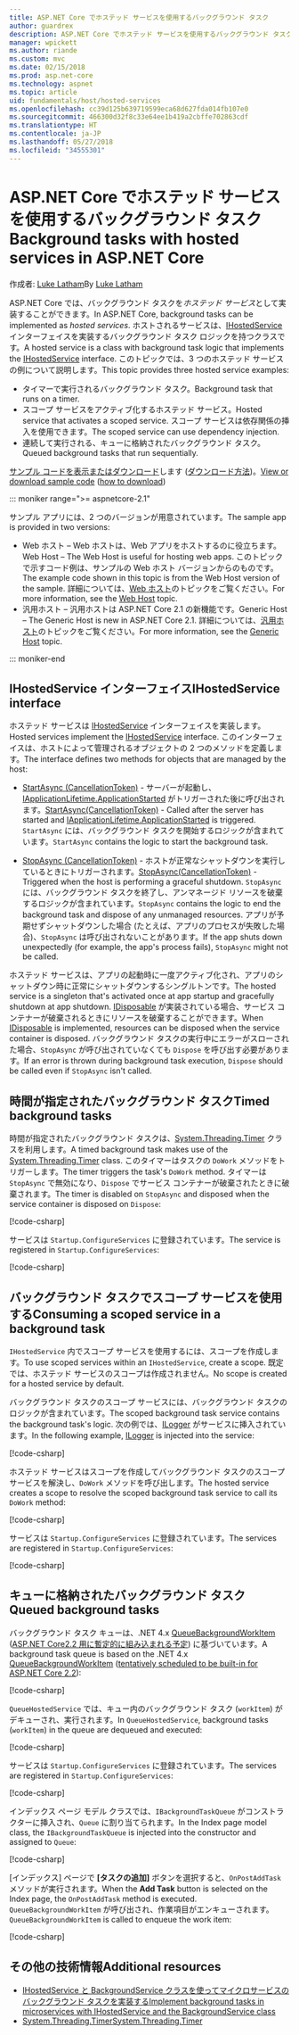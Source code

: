 ```yaml
---
title: ASP.NET Core でホステッド サービスを使用するバックグラウンド タスク
author: guardrex
description: ASP.NET Core でホステッド サービスを使用するバックグラウンド タスクの実装方法について説明します。
manager: wpickett
ms.author: riande
ms.custom: mvc
ms.date: 02/15/2018
ms.prod: asp.net-core
ms.technology: aspnet
ms.topic: article
uid: fundamentals/host/hosted-services
ms.openlocfilehash: cc39d125b639719599eca68d627fda014fb107e0
ms.sourcegitcommit: 466300d32f8c33e64ee1b419a2cbffe702863cdf
ms.translationtype: HT
ms.contentlocale: ja-JP
ms.lasthandoff: 05/27/2018
ms.locfileid: "34555301"
---
```

# <a name="background-tasks-with-hosted-services-in-aspnet-core"></a><span data-ttu-id="78a69-103">ASP.NET Core でホステッド サービスを使用するバックグラウンド タスク</span><span class="sxs-lookup"><span data-stu-id="78a69-103">Background tasks with hosted services in ASP.NET Core</span></span>

<span data-ttu-id="78a69-104">作成者: [Luke Latham](https://github.com/guardrex)</span><span class="sxs-lookup"><span data-stu-id="78a69-104">By [Luke Latham](https://github.com/guardrex)</span></span>

<span data-ttu-id="78a69-105">ASP.NET Core では、バックグラウンド タスクを*ホステッド サービス*として実装することができます。</span><span class="sxs-lookup"><span data-stu-id="78a69-105">In ASP.NET Core, background tasks can be implemented as *hosted services*.</span></span> <span data-ttu-id="78a69-106">ホストされるサービスは、[IHostedService](/dotnet/api/microsoft.extensions.hosting.ihostedservice) インターフェイスを実装するバックグラウンド タスク ロジックを持つクラスです。</span><span class="sxs-lookup"><span data-stu-id="78a69-106">A hosted service is a class with background task logic that implements the [IHostedService](/dotnet/api/microsoft.extensions.hosting.ihostedservice) interface.</span></span> <span data-ttu-id="78a69-107">このトピックでは、3 つのホステッド サービスの例について説明します。</span><span class="sxs-lookup"><span data-stu-id="78a69-107">This topic provides three hosted service examples:</span></span>

* <span data-ttu-id="78a69-108">タイマーで実行されるバックグラウンド タスク。</span><span class="sxs-lookup"><span data-stu-id="78a69-108">Background task that runs on a timer.</span></span>
* <span data-ttu-id="78a69-109">スコープ サービスをアクティブ化するホステッド サービス。</span><span class="sxs-lookup"><span data-stu-id="78a69-109">Hosted service that activates a scoped service.</span></span> <span data-ttu-id="78a69-110">スコープ サービスは依存関係の挿入を使用できます。</span><span class="sxs-lookup"><span data-stu-id="78a69-110">The scoped service can use dependency injection.</span></span>
* <span data-ttu-id="78a69-111">連続して実行される、キューに格納されたバックグラウンド タスク。</span><span class="sxs-lookup"><span data-stu-id="78a69-111">Queued background tasks that run sequentially.</span></span>

<span data-ttu-id="78a69-112">[サンプル コードを表示またはダウンロード](https://github.com/aspnet/Docs/tree/master/aspnetcore/fundamentals/host/hosted-services/samples/)します ([ダウンロード方法](xref:tutorials/index#how-to-download-a-sample))。</span><span class="sxs-lookup"><span data-stu-id="78a69-112">[View or download sample code](https://github.com/aspnet/Docs/tree/master/aspnetcore/fundamentals/host/hosted-services/samples/) ([how to download](xref:tutorials/index#how-to-download-a-sample))</span></span>

::: moniker range=">= aspnetcore-2.1"

<span data-ttu-id="78a69-113">サンプル アプリには、2 つのバージョンが用意されています。</span><span class="sxs-lookup"><span data-stu-id="78a69-113">The sample app is provided in two versions:</span></span>

* <span data-ttu-id="78a69-114">Web ホスト &ndash; Web ホストは、Web アプリをホストするのに役立ちます。</span><span class="sxs-lookup"><span data-stu-id="78a69-114">Web Host &ndash; The Web Host is useful for hosting web apps.</span></span> <span data-ttu-id="78a69-115">このトピックで示すコード例は、サンプルの Web ホスト バージョンからのものです。</span><span class="sxs-lookup"><span data-stu-id="78a69-115">The example code shown in this topic is from the Web Host version of the sample.</span></span> <span data-ttu-id="78a69-116">詳細については、[Web ホスト](xref:fundamentals/host/web-host)のトピックをご覧ください。</span><span class="sxs-lookup"><span data-stu-id="78a69-116">For more information, see the [Web Host](xref:fundamentals/host/web-host) topic.</span></span>
* <span data-ttu-id="78a69-117">汎用ホスト &ndash; 汎用ホストは ASP.NET Core 2.1 の新機能です。</span><span class="sxs-lookup"><span data-stu-id="78a69-117">Generic Host &ndash; The Generic Host is new in ASP.NET Core 2.1.</span></span> <span data-ttu-id="78a69-118">詳細については、[汎用ホスト](xref:fundamentals/host/generic-host)のトピックをご覧ください。</span><span class="sxs-lookup"><span data-stu-id="78a69-118">For more information, see the [Generic Host](xref:fundamentals/host/generic-host) topic.</span></span>

::: moniker-end

## <a name="ihostedservice-interface"></a><span data-ttu-id="78a69-119">IHostedService インターフェイス</span><span class="sxs-lookup"><span data-stu-id="78a69-119">IHostedService interface</span></span>

<span data-ttu-id="78a69-120">ホステッド サービスは [IHostedService](/dotnet/api/microsoft.extensions.hosting.ihostedservice) インターフェイスを実装します。</span><span class="sxs-lookup"><span data-stu-id="78a69-120">Hosted services implement the [IHostedService](/dotnet/api/microsoft.extensions.hosting.ihostedservice) interface.</span></span> <span data-ttu-id="78a69-121">このインターフェイスは、ホストによって管理されるオブジェクトの 2 つのメソッドを定義します。</span><span class="sxs-lookup"><span data-stu-id="78a69-121">The interface defines two methods for objects that are managed by the host:</span></span>

* <span data-ttu-id="78a69-122">[StartAsync (CancellationToken)](/dotnet/api/microsoft.extensions.hosting.ihostedservice.startasync) - サーバーが起動し、[IApplicationLifetime.ApplicationStarted](/dotnet/api/microsoft.aspnetcore.hosting.iapplicationlifetime.applicationstarted) がトリガーされた後に呼び出されます。</span><span class="sxs-lookup"><span data-stu-id="78a69-122">[StartAsync(CancellationToken)](/dotnet/api/microsoft.extensions.hosting.ihostedservice.startasync) - Called after the server has started and [IApplicationLifetime.ApplicationStarted](/dotnet/api/microsoft.aspnetcore.hosting.iapplicationlifetime.applicationstarted) is triggered.</span></span> <span data-ttu-id="78a69-123">`StartAsync` には、バックグラウンド タスクを開始するロジックが含まれています。</span><span class="sxs-lookup"><span data-stu-id="78a69-123">`StartAsync` contains the logic to start the background task.</span></span>

* <span data-ttu-id="78a69-124">[StopAsync (CancellationToken)](/dotnet/api/microsoft.extensions.hosting.ihostedservice.stopasync) - ホストが正常なシャットダウンを実行しているときにトリガーされます。</span><span class="sxs-lookup"><span data-stu-id="78a69-124">[StopAsync(CancellationToken)](/dotnet/api/microsoft.extensions.hosting.ihostedservice.stopasync) - Triggered when the host is performing a graceful shutdown.</span></span> <span data-ttu-id="78a69-125">`StopAsync` には、バックグラウンド タスクを終了し、アンマネージド リソースを破棄するロジックが含まれています。</span><span class="sxs-lookup"><span data-stu-id="78a69-125">`StopAsync` contains the logic to end the background task and dispose of any unmanaged resources.</span></span> <span data-ttu-id="78a69-126">アプリが予期せずシャットダウンした場合 (たとえば、アプリのプロセスが失敗した場合)、`StopAsync` は呼び出されないことがあります。</span><span class="sxs-lookup"><span data-stu-id="78a69-126">If the app shuts down unexpectedly (for example, the app's process fails), `StopAsync` might not be called.</span></span>

<span data-ttu-id="78a69-127">ホステッド サービスは、アプリの起動時に一度アクティブ化され、アプリのシャットダウン時に正常にシャットダウンするシングルトンです。</span><span class="sxs-lookup"><span data-stu-id="78a69-127">The hosted service is a singleton that's activated once at app startup and gracefully shutdown at app shutdown.</span></span> <span data-ttu-id="78a69-128">[IDisposable](/dotnet/api/system.idisposable) が実装されている場合、サービス コンテナーが破棄されるときにリソースを破棄することができます。</span><span class="sxs-lookup"><span data-stu-id="78a69-128">When [IDisposable](/dotnet/api/system.idisposable) is implemented, resources can be disposed when the service container is disposed.</span></span> <span data-ttu-id="78a69-129">バックグラウンド タスクの実行中にエラーがスローされた場合、`StopAsync` が呼び出されていなくても `Dispose` を呼び出す必要があります。</span><span class="sxs-lookup"><span data-stu-id="78a69-129">If an error is thrown during background task execution, `Dispose` should be called even if `StopAsync` isn't called.</span></span>

## <a name="timed-background-tasks"></a><span data-ttu-id="78a69-130">時間が指定されたバックグラウンド タスク</span><span class="sxs-lookup"><span data-stu-id="78a69-130">Timed background tasks</span></span>

<span data-ttu-id="78a69-131">時間が指定されたバックグラウンド タスクは、[System.Threading.Timer](/dotnet/api/system.threading.timer) クラスを利用します。</span><span class="sxs-lookup"><span data-stu-id="78a69-131">A timed background task makes use of the [System.Threading.Timer](/dotnet/api/system.threading.timer) class.</span></span> <span data-ttu-id="78a69-132">このタイマーはタスクの `DoWork` メソッドをトリガーします。</span><span class="sxs-lookup"><span data-stu-id="78a69-132">The timer triggers the task's `DoWork` method.</span></span> <span data-ttu-id="78a69-133">タイマーは `StopAsync` で無効になり、`Dispose` でサービス コンテナーが破棄されたときに破棄されます。</span><span class="sxs-lookup"><span data-stu-id="78a69-133">The timer is disabled on `StopAsync` and disposed when the service container is disposed on `Dispose`:</span></span>

[!code-csharp[](hosted-services/samples/2.x/BackgroundTasksSample-WebHost/Services/TimedHostedService.cs?name=snippet1&highlight=15-16,30,37)]

<span data-ttu-id="78a69-134">サービスは `Startup.ConfigureServices` に登録されています。</span><span class="sxs-lookup"><span data-stu-id="78a69-134">The service is registered in `Startup.ConfigureServices`:</span></span>

[!code-csharp[](hosted-services/samples/2.x/BackgroundTasksSample-WebHost/Startup.cs?name=snippet1)]

## <a name="consuming-a-scoped-service-in-a-background-task"></a><span data-ttu-id="78a69-135">バックグラウンド タスクでスコープ サービスを使用する</span><span class="sxs-lookup"><span data-stu-id="78a69-135">Consuming a scoped service in a background task</span></span>

<span data-ttu-id="78a69-136">`IHostedService` 内でスコープ サービスを使用するには、スコープを作成します。</span><span class="sxs-lookup"><span data-stu-id="78a69-136">To use scoped services within an `IHostedService`, create a scope.</span></span> <span data-ttu-id="78a69-137">既定では、ホステッド サービスのスコープは作成されません。</span><span class="sxs-lookup"><span data-stu-id="78a69-137">No scope is created for a hosted service by default.</span></span>

<span data-ttu-id="78a69-138">バックグラウンド タスクのスコープ サービスには、バックグラウンド タスクのロジックが含まれています。</span><span class="sxs-lookup"><span data-stu-id="78a69-138">The scoped background task service contains the background task's logic.</span></span> <span data-ttu-id="78a69-139">次の例では、[ILogger](/dotnet/api/microsoft.extensions.logging.ilogger) がサービスに挿入されています。</span><span class="sxs-lookup"><span data-stu-id="78a69-139">In the following example, [ILogger](/dotnet/api/microsoft.extensions.logging.ilogger) is injected into the service:</span></span>

[!code-csharp[](hosted-services/samples/2.x/BackgroundTasksSample-WebHost/Services/ScopedProcessingService.cs?name=snippet1)]

<span data-ttu-id="78a69-140">ホステッド サービスはスコープを作成してバックグラウンド タスクのスコープ サービスを解決し、`DoWork` メソッドを呼び出します。</span><span class="sxs-lookup"><span data-stu-id="78a69-140">The hosted service creates a scope to resolve the scoped background task service to call its `DoWork` method:</span></span>

[!code-csharp[](hosted-services/samples/2.x/BackgroundTasksSample-WebHost/Services/ConsumeScopedServiceHostedService.cs?name=snippet1&highlight=29-36)]

<span data-ttu-id="78a69-141">サービスは `Startup.ConfigureServices` に登録されています。</span><span class="sxs-lookup"><span data-stu-id="78a69-141">The services are registered in `Startup.ConfigureServices`:</span></span>

[!code-csharp[](hosted-services/samples/2.x/BackgroundTasksSample-WebHost/Startup.cs?name=snippet2)]

## <a name="queued-background-tasks"></a><span data-ttu-id="78a69-142">キューに格納されたバックグラウンド タスク</span><span class="sxs-lookup"><span data-stu-id="78a69-142">Queued background tasks</span></span>

<span data-ttu-id="78a69-143">バックグラウンド タスク キューは、.NET 4.x [QueueBackgroundWorkItem](/dotnet/api/system.web.hosting.hostingenvironment.queuebackgroundworkitem) ([ASP.NET Core2.2 用に暫定的に組み込まれる予定](https://github.com/aspnet/Hosting/issues/1280)) に基づいています。</span><span class="sxs-lookup"><span data-stu-id="78a69-143">A background task queue is based on the .NET 4.x [QueueBackgroundWorkItem](/dotnet/api/system.web.hosting.hostingenvironment.queuebackgroundworkitem) ([tentatively scheduled to be built-in for ASP.NET Core 2.2](https://github.com/aspnet/Hosting/issues/1280)):</span></span>

[!code-csharp[](hosted-services/samples/2.x/BackgroundTasksSample-WebHost/Services/BackgroundTaskQueue.cs?name=snippet1)]

<span data-ttu-id="78a69-144">`QueueHostedService` では、キュー内のバックグラウンド タスク (`workItem`) がデキューされ、実行されます。</span><span class="sxs-lookup"><span data-stu-id="78a69-144">In `QueueHostedService`, background tasks (`workItem`) in the queue are dequeued and executed:</span></span>

[!code-csharp[](hosted-services/samples/2.x/BackgroundTasksSample-WebHost/Services/QueuedHostedService.cs?name=snippet1&highlight=30-31,35)]

<span data-ttu-id="78a69-145">サービスは `Startup.ConfigureServices` に登録されています。</span><span class="sxs-lookup"><span data-stu-id="78a69-145">The services are registered in `Startup.ConfigureServices`:</span></span>

[!code-csharp[](hosted-services/samples/2.x/BackgroundTasksSample-WebHost/Startup.cs?name=snippet3)]

<span data-ttu-id="78a69-146">インデックス ページ モデル クラスでは、`IBackgroundTaskQueue` がコンストラクターに挿入され、`Queue` に割り当てられます。</span><span class="sxs-lookup"><span data-stu-id="78a69-146">In the Index page model class, the `IBackgroundTaskQueue` is injected into the constructor and assigned to `Queue`:</span></span>

[!code-csharp[](hosted-services/samples/2.x/BackgroundTasksSample-WebHost/Pages/Index.cshtml.cs?name=snippet1)]

<span data-ttu-id="78a69-147">[インデックス] ページで **[タスクの追加]** ボタンを選択すると、`OnPostAddTask` メソッドが実行されます。</span><span class="sxs-lookup"><span data-stu-id="78a69-147">When the **Add Task** button is selected on the Index page, the `OnPostAddTask` method is executed.</span></span> <span data-ttu-id="78a69-148">`QueueBackgroundWorkItem` が呼び出され、作業項目がエンキューされます。</span><span class="sxs-lookup"><span data-stu-id="78a69-148">`QueueBackgroundWorkItem` is called to enqueue the work item:</span></span>

[!code-csharp[](hosted-services/samples/2.x/BackgroundTasksSample-WebHost/Pages/Index.cshtml.cs?name=snippet2)]

## <a name="additional-resources"></a><span data-ttu-id="78a69-149">その他の技術情報</span><span class="sxs-lookup"><span data-stu-id="78a69-149">Additional resources</span></span>

* [<span data-ttu-id="78a69-150">IHostedService と BackgroundService クラスを使ってマイクロサービスのバックグラウンド タスクを実装する</span><span class="sxs-lookup"><span data-stu-id="78a69-150">Implement background tasks in microservices with IHostedService and the BackgroundService class</span></span>](/dotnet/standard/microservices-architecture/multi-container-microservice-net-applications/background-tasks-with-ihostedservice)
* [<span data-ttu-id="78a69-151">System.Threading.Timer</span><span class="sxs-lookup"><span data-stu-id="78a69-151">System.Threading.Timer</span></span>](/dotnet/api/system.threading.timer)
